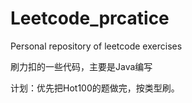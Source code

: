 # Leetcode_prcatice
Personal repository of leetcode exercises

刷力扣的一些代码，主要是Java编写

计划：优先把Hot100的题做完，按类型刷。
